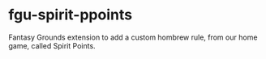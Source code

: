 # fgu-spirit-ppoints
Fantasy Grounds extension to add a custom hombrew rule, from our home game, called Spirit Points. 
